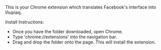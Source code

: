 This is your Chrome extension which translates Facebook's interface into Iñupiaq.

Install Instructions:
- Once you have the folder downloaded, open Chrome.
- Type 'chrome://extensions' into the navigation bar.
- Drag and drop the folder onto the page. This will install the extension.
